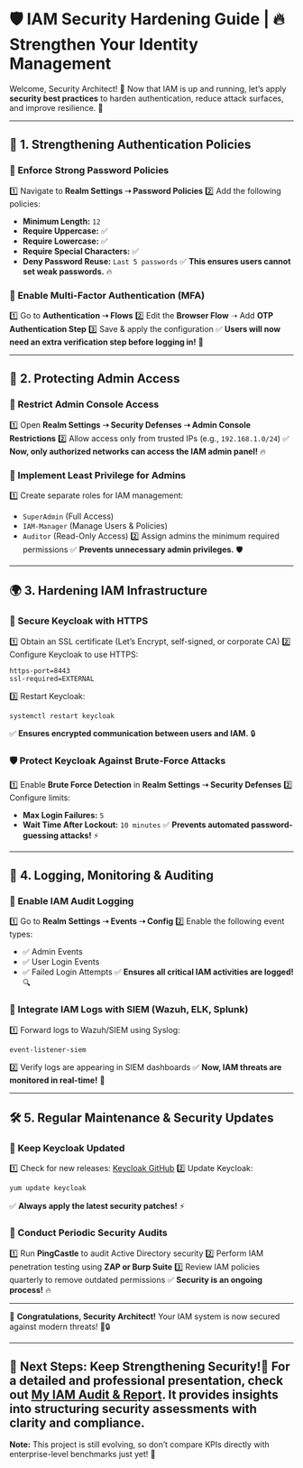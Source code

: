# 🛡️ IAM Security Hardening Guide | 🔥 Strengthen Your Identity Management

Welcome, Security Architect! 🏰 Now that IAM is up and running, let’s apply **security best practices** to harden authentication, reduce attack surfaces, and improve resilience. 🚀

---

## **🔐 1. Strengthening Authentication Policies**

### **📌 Enforce Strong Password Policies**
1️⃣ Navigate to **Realm Settings ➝ Password Policies**
2️⃣ Add the following policies:
   - **Minimum Length:** `12`
   - **Require Uppercase:** ✅
   - **Require Lowercase:** ✅
   - **Require Special Characters:** ✅
   - **Deny Password Reuse:** `Last 5 passwords`
✅ **This ensures users cannot set weak passwords.** 🔥

### **🔑 Enable Multi-Factor Authentication (MFA)**
1️⃣ Go to **Authentication ➝ Flows**
2️⃣ Edit the **Browser Flow** ➝ Add **OTP Authentication Step**
3️⃣ Save & apply the configuration
✅ **Users will now need an extra verification step before logging in!** 🔗

---

## **🚨 2. Protecting Admin Access**

### **📌 Restrict Admin Console Access**
1️⃣ Open **Realm Settings ➝ Security Defenses ➝ Admin Console Restrictions**
2️⃣ Allow access only from trusted IPs (e.g., `192.168.1.0/24`)
✅ **Now, only authorized networks can access the IAM admin panel!** 🔥

### **🔐 Implement Least Privilege for Admins**
1️⃣ Create separate roles for IAM management:
   - `SuperAdmin` (Full Access)
   - `IAM-Manager` (Manage Users & Policies)
   - `Auditor` (Read-Only Access)
2️⃣ Assign admins the minimum required permissions
✅ **Prevents unnecessary admin privileges.** 🛡️

---

## **🌍 3. Hardening IAM Infrastructure**

### **📡 Secure Keycloak with HTTPS**
1️⃣ Obtain an SSL certificate (Let’s Encrypt, self-signed, or corporate CA)
2️⃣ Configure Keycloak to use HTTPS:
   ```properties
   https-port=8443
   ssl-required=EXTERNAL
   ```
3️⃣ Restart Keycloak:
   ```bash
   systemctl restart keycloak
   ```
✅ **Ensures encrypted communication between users and IAM.** 🔒

### **🛡️ Protect Keycloak Against Brute-Force Attacks**
1️⃣ Enable **Brute Force Detection** in **Realm Settings ➝ Security Defenses**
2️⃣ Configure limits:
   - **Max Login Failures:** `5`
   - **Wait Time After Lockout:** `10 minutes`
✅ **Prevents automated password-guessing attacks!** ⚡

---

## **📜 4. Logging, Monitoring & Auditing**

### **📌 Enable IAM Audit Logging**
1️⃣ Go to **Realm Settings ➝ Events ➝ Config**
2️⃣ Enable the following event types:
   - ✅ Admin Events
   - ✅ User Login Events
   - ✅ Failed Login Attempts
✅ **Ensures all critical IAM activities are logged!** 🔍

### **📡 Integrate IAM Logs with SIEM (Wazuh, ELK, Splunk)**
1️⃣ Forward logs to Wazuh/SIEM using Syslog:
   ```properties
   event-listener-siem
   ```
2️⃣ Verify logs are appearing in SIEM dashboards
✅ **Now, IAM threats are monitored in real-time!** 🚀

---

## **🛠️ 5. Regular Maintenance & Security Updates**

### **🔄 Keep Keycloak Updated**
1️⃣ Check for new releases: [Keycloak GitHub](https://github.com/keycloak/keycloak/releases)
2️⃣ Update Keycloak:
   ```bash
   yum update keycloak
   ```
✅ **Always apply the latest security patches!** ⚡

### **📌 Conduct Periodic Security Audits**
1️⃣ Run **PingCastle** to audit Active Directory security
2️⃣ Perform IAM penetration testing using **ZAP or Burp Suite**
3️⃣ Review IAM policies quarterly to remove outdated permissions
✅ **Security is an ongoing process!** 🔥

---

🎉 **Congratulations, Security Architect!** Your IAM system is now secured against modern threats! 🏰🔒

---


## **🎯 Next Steps: Keep Strengthening Security!**📌 For a **detailed and professional presentation**, check out **[My IAM Audit & Report](projects/iam/Audit-Report)**. It provides insights into structuring security assessments with clarity and compliance. 

**Note:** This project is still evolving, so don’t compare KPIs directly with enterprise-level benchmarks just yet! 🚀  



